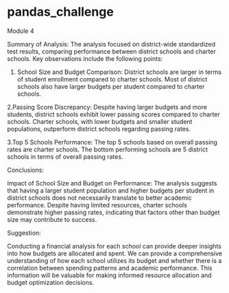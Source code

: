 # pandas_challenge
Module 4

Summary of Analysis:
The analysis focused on district-wide standardized test results, comparing performance between district schools and charter schools. Key observations include the following points:

  1. School Size and Budget Comparison:
District schools are larger in terms of student enrollment compared to charter schools.
Most of district schools also have larger budgets per student compared to charter schools.

  2.Passing Score Discrepancy:
Despite having larger budgets and more students, district schools exhibit lower passing scores compared to charter schools.
Charter schools, with lower budgets and smaller student populations, outperform district schools regarding passing rates.

  3.Top 5 Schools Performance:
The top 5 schools based on overall passing rates are charter schools.
The bottom performing schools are 5 district schools in terms of overall passing rates.

Conclusions:

Impact of School Size and Budget on Performance:
The analysis suggests that having a larger student population and higher budgets per student in district schools does not necessarily translate to better academic performance.
Despite having limited resources, charter schools demonstrate higher passing rates, indicating that factors other than budget size may contribute to success.

Suggestion:

Conducting a financial analysis for each school can provide deeper insights into how budgets are allocated and spent. 
We can provide a comprehensive understanding of how each school utilizes its budget and whether there is a correlation between spending patterns and academic performance. This information will be valuable for making informed resource allocation and budget optimization decisions.
